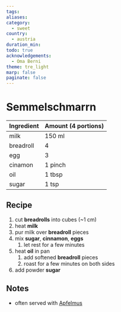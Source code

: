 ```yaml
---
tags: 
aliases: 
category:
  - sweet
country:
  - austria
duration_min: 
todo: true
acknowledgements:
  - Oma Berni
theme: tre_light
marp: false
paginate: false
---
```



# Semmelschmarrn


|Ingredient|Amount (4 portions)|
| :- | :- |
|milk|150 ml|
|breadroll|4|
|egg|3|
|cinamon|1 pinch|
|oil|1 tbsp|
|sugar|1 tsp|

## Recipe
1. cut **breadrolls** into cubes (~1 cm)
2. heat **milk**
3. pur milk over **breadroll** pieces
4. mix **sugar**, **cinnamon**, **eggs**
	1. let rest for a few minutes
5. heat **oil** in pan
	1. add softened **breadroll** pieces
	2. roast for a few minutes on both sides
6. add powder **sugar**

## Notes
* often served with [Apfelmus](Apfelmus.md)
